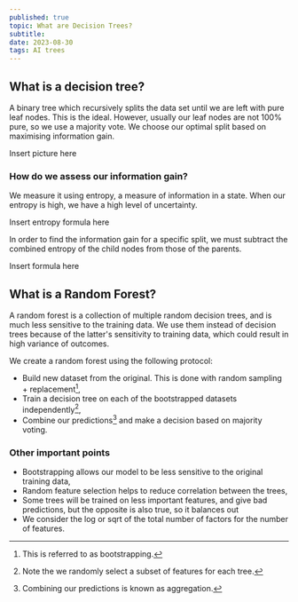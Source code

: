 ```yaml
---
published: true
topic: What are Decision Trees?
subtitle:
date: 2023-08-30
tags: AI trees
---
```


## What is a decision tree?

A binary tree which recursively splits the data set until we are left with pure leaf nodes. This is the ideal. However, usually our leaf nodes are not 100% pure, so we use a majority vote.
We choose our optimal split based on maximising information gain.

Insert picture here

### How do we assess our information gain?

We measure it using entropy, a measure of information in a state. When our entropy is high, we have a high level of uncertainty.

Insert entropy formula here

In order to find the information gain for a specific split, we must subtract the combined entropy of the child nodes from those of the parents.

Insert formula here

## What is a Random Forest?
A random forest is a collection of multiple random decision trees, and is much less sensitive to the training data. We use them instead of decision trees because of the latter's sensitivity to training data,
which could result in high variance of outcomes.

We create a random forest using the following protocol:
- Build new dataset from the original. This is done with random sampling + replacement[^1],
- Train a decision tree on each of the bootstrapped datasets independently[^2],
- Combine our predictions[^3] and make a decision based on majority voting.

### Other important points
- Bootstrapping allows our model to be less sensitive to the original training data,
- Random feature selection helps to reduce correlation between the trees,
- Some trees will be trained on less important features, and give bad predictions,
  but the opposite is also true, so it balances out
- We consider the log or sqrt of the total number of factors for the number of features.


[^1]: This is referred to as bootstrapping.

[^2]: Note the we randomly select a subset of features for each tree.

[^3]: Combining our predictions is known as aggregation.
